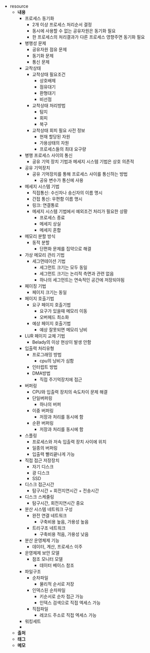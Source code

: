 - resource
	- **내용**
		- 프로세스 동기화
			- 2개 이상 프로세스 처리순서 결정
			- 동시에 사용할 수 없는 공유자원은 동기화 필요
			- 한 프로세스의 처리결과가 다른 프로세스 영향주면 동기화 필요
		- 병행성 문제
			- 공유자원 점유 문제
			- 동기화 문제
			- 통신 문제
		- 교착상태
			- 교착상태 필요조건
				- 상호배제
				- 점유대기
				- 환형대기
				- 비선점
			- 교착상태 처리방법
				- 탐지
				- 회피
				- 복구
			- 교착상태 회피 필요 사전 정보
				- 현재 할당된 자원
				- 가용상태의 자원
				- 프로세스들의 최대 요구량
		- 병행 프로세스 사이의 통신
			- 공유 기억 장치 기법과 메세지 시스템 기법은 상호 의존적
		- 공유 기억장치
			- 공유 기억장치를 통해 프로세스 사이를 통신하는 방법
				- 공유 변수가 통신에 사용
		- 메세지 시스템 기법
			- 직접통신: 수신자나 송신자의 이름 명시
			- 간접 통신: 우편함 이름 명시
			- 링크: 연결통로
			- 메세지 시스템 기법에서 예외조건 처리가 필요한 상황
				- 프로세스 종료
				- 메세지 상실
				- 메세지 혼합
		- 메모리 분할 방식
			- 동적 분할
				- 단편화 문제를 집약으로 해결
		- 가상 메모리 관리 기법
			- 세그먼테이션 기법
				- 세그먼트 크기는 모두 동일
				- 세그먼트 크기는 논리적 측면과 관련 없음
				- 하나의 세그먼트는 연속적인 공간에 저장되야됨
		- 페이징 기법
			- 페이지 크기는 동일
		- 페이지 호출기법
			- 요구 페이지 호출기법
				- 요구가 있을때 메모리 이동
				- 오버헤드 최소화
			- 예상 페이지 호출기법
				- 예상 잘못되면 메모리 낭비
		- LUR 페이지 교체 기법
			- Belady의 이상 현상이 발생 안함
		- 입출력 처리유형
			- 프로그래밍 방법
				- cpu의 낭비가 심함
			- 인터럽트 방법
			- DMA방법
				- 직접 주기억장치에 접근
		- 버퍼링
			- CPU와 입출력 장치의 속도차이 문제 해결
			- 단일버퍼링
				- 하나의 버퍼
			- 이중 버퍼링
				- 저장과 처리를 동시에 함
			- 순환 버퍼링
				- 저장과 처리를 동시에 함
		- 스플링
			- 프로세스와 저속 입출력 장치 사이에 위치
			- 일종의 버퍼링
			- 입출력 빨리끝나게 가능
		- 직접 접근 저장장치
			- 자기 디스크
			- 광 디스크
			- SSD
		- 디스크 접근시간
			- 탐구시간 + 회전지연시간 + 전송시간
		- 디스크 스케줄링
			- 탐구시간, 회전지연시간 중요
		- 분산 시스템 네트워크 구성
			- 완전 연결 네트워크
				- 구축비용 높음, 가용성 높음
			- 트리구조 네트워크
				- 구축비용 적음, 가용성 낮음
		- 분산 운영체제 기능
			- 데이터, 계산, 프로세스 이주
		- 운영체제 보안 모델
			- 참조 모니터 모델
				- 데이터 베이스 참조
		- 파일구조
			- 순차파일
				- 물리적 순서로 저장
			- 인덱스된 순차파일
				- 키순서로 순차 접근 가능
				- 인덱스 검색으로 직접 엑세스 가능
			- 직접파일
				- 레코드 주소로 직접 엑세스 가능
		- 워킹세트
		-
	- **출처**
	- **태그**
	- **메모**